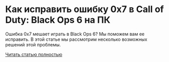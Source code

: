 # Как исправить ошибку 0x7 в Call of Duty: Black Ops 6 на ПК



Ошибка 0x7 мешает играть в Black Ops 6? Мы поможем вам ее исправить. В этой статье мы рассмотрим несколько возможных решений этой проблемы.

[Читать статью полностью](https://xyberbara.com/gaming/0x7-black-ops-6/)
